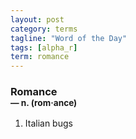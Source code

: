 ```yaml
---
layout: post
category: terms
tagline: "Word of the Day"
tags: [alpha_r]
term: romance
---
```


<h3>Romance<br/> <small>&mdash; n. (rom<span>&middot;</span>ance)</small></h3>
<p><ol>
<li>Italian bugs</li>
</ol></p>
